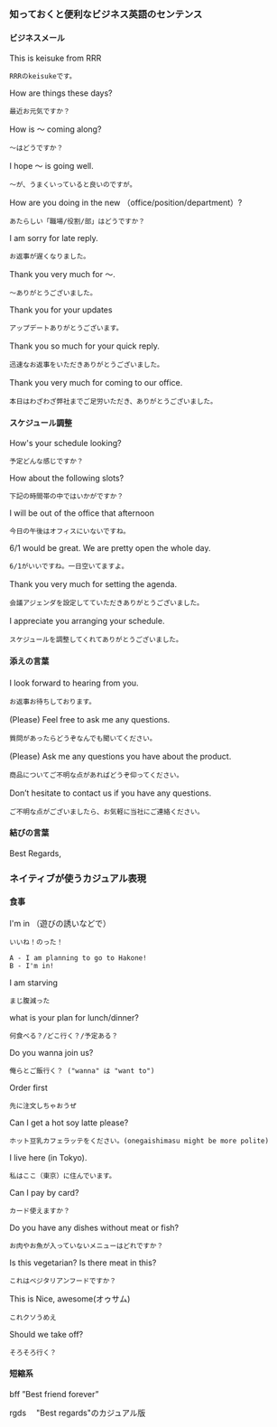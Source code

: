 ### 知っておくと便利なビジネス英語のセンテンス



#### ビジネスメール


This is keisuke from RRR  
    
    RRRのkeisukeです。


How are things these days?  

    最近お元気ですか？


How is 〜 coming along?  

    〜はどうですか？ 


I hope 〜 is going well. 

    〜が、うまくいっていると良いのですが。


How are you doing in the new （office/position/department）? 
 
    あたらしい「職場/役割/部」はどうですか？


I am sorry for late reply.  

    お返事が遅くなりました。


Thank you very much for ～.　

    ～ありがとうございました。


Thank you for your updates  

    アップデートありがとうございます。


Thank you so much for your quick reply.　

    迅速なお返事をいただきありがとうございました。


Thank you very much for coming to our office.　

    本日はわざわざ弊社までご足労いただき、ありがとうございました。


#### スケジュール調整


How's your schedule looking?  

    予定どんな感じですか？


How about the following slots?  

    下記の時間帯の中ではいかがですか？


I will be out of the office that afternoon

    今日の午後はオフィスにいないですね。


6/1 would be great. We are pretty open the whole day.

    6/1がいいですね。一日空いてますよ。


Thank you very much for setting the agenda.　

    会議アジェンダを設定してていただきありがとうございました。


I appreciate you arranging your schedule.　
    
    スケジュールを調整してくれてありがとうございました。


#### 添えの言葉


I look forward to hearing from you. 　

    お返事お待ちしております。


(Please) Feel free to ask me any questions.　
    
    質問があったらどうぞなんでも聞いてください。


(Please) Ask me any questions you have about the product. 　
    
    商品についてご不明な点があればどうぞ仰ってください。


Don’t hesitate to contact us if you have any questions. 　
    
    ご不明な点がございましたら、お気軽に当社にご連絡ください。


#### 結びの言葉


Best Regards,


### ネイティブが使うカジュアル表現


#### 食事


I'm in  （遊びの誘いなどで）
    
    いいね！のった！

    A - I am planning to go to Hakone!
    B - I'm in!

I am starving  

    まじ腹減った


what is your plan for lunch/dinner?  

    何食べる？/どこ行く？/予定ある？


Do you wanna join us?  

    俺らとご飯行く？ ("wanna" は "want to")


Order first  

    先に注文しちゃおうぜ


Can I get a hot soy latte please?  

    ホット豆乳カフェラッテをください。(onegaishimasu might be more polite)


I live here (in Tokyo).  

    私はここ（東京）に住んでいます。


Can I pay by card?  

    カード使えますか？


Do you have any dishes without meat or fish?  

    お肉やお魚が入っていないメニューはどれですか？


Is this vegetarian? Is there meat in this?  

    これはベジタリアンフードですか？


This is Nice, awesome(オゥサム)  

    これクソうめえ


Should we take off?  

    そろそろ行く？


#### 短縮系


bff  ”Best friend forever”


rgds 　"Best regards"のカジュアル版



